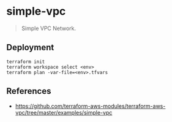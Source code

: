 # simple-vpc
> Simple VPC Network.


## Deployment
```
terraform init
terraform workspace select <env>
terraform plan -var-file=<env>.tfvars
```


## References
* https://github.com/terraform-aws-modules/terraform-aws-vpc/tree/master/examples/simple-vpc
